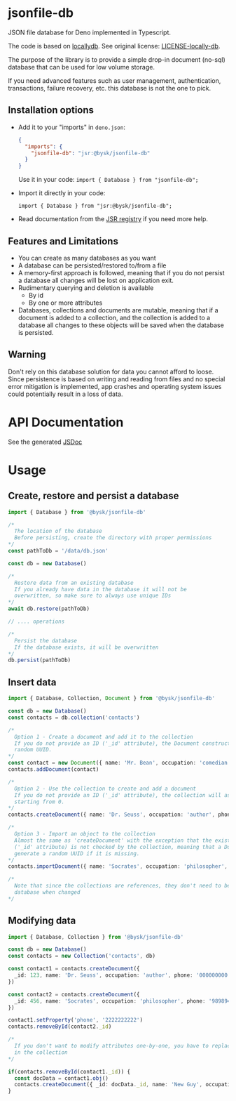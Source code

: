 # jsonfile-db

JSON file database for Deno implemented in Typescript.

The code is based on [locallydb](https://github.com/btwael/locallydb). See original license: [LICENSE-locally-db](https://github.com/Byskov-Soft/jsonfile-db/blob/main/misc/LICENSE-locally-db).

The purpose of the library is to provide a simple drop-in document (no-sql) database that can be used for low volume storage.

If you need advanced features such as user management, authentication, transactions, failure recovery, etc. this database is not the one to pick.

## Installation options

- Add it to your "imports" in `deno.json`:

  ```json
  {
    "imports": {
      "jsonfile-db": "jsr:@bysk/jsonfile-db"
    }
  }
  ```

  Use it in your code: `import { Database } from "jsonfile-db";`


- Import it directly in your code:

  `import { Database } from "jsr:@bysk/jsonfile-db";`

- Read documentation from the [JSR registry](https://jsr.io/@bysk/jsonfile-db@0.1.1) if you need more help.

## Features and Limitations

- You can create as many databases as you want
- A database can be persisted/restored to/from a file
- A memory-first approach is followed, meaning that if you do not persist a database all changes will be lost on application exit.
- Rudimentary querying and deletion is available
  - By id
  - By one or more attributes
- Databases, collections and documents are mutable, meaning that if a document is added to a collection, and the collection is added to a database all changes to these objects will be saved when the database is persisted.

## Warning

Don't rely on this database solution for data you cannot afford to loose. Since persistence is based on writing and reading from files and no special error mitigation is implemented, app crashes and operating system issues could potentially result in a loss of data.

# API Documentation

See the generated [JSDoc](./docs/index.html)

# Usage

## Create, restore and persist a database

```ts
import { Database } from '@bysk/jsonfile-db'

/*
  The location of the database
  Before persisting, create the directory with proper permissions
*/
const pathToDb = '/data/db.json'

const db = new Database()

/*
  Restore data from an existing database
  If you already have data in the database it will not be
  overwritten, so make sure to always use unique IDs
*/
await db.restore(pathToDb)

// .... operations

/*
  Persist the database
  If the database exists, it will be overwritten
*/
db.persist(pathToDb)
```

## Insert data

```ts
import { Database, Collection, Document } from '@bysk/jsonfile-db'

const db = new Database()
const contacts = db.collection('contacts')

/*
  Option 1 - Create a document and add it to the collection
  If you do not provide an ID ('_id' attribute), the Document constructor will generate a
  random UUID.
*/
const contact = new Document({ name: 'Mr. Bean', occupation: 'comedian', phone: '111222333' })
contacts.addDocument(contact)

/*
  Option 2 - Use the collection to create and add a document
  If you do not provide an ID ('_id' attribute), the collection will assign a running number
  starting from 0.
*/
contacts.createDocument({ name: 'Dr. Seuss', occupation: 'author', phone: '00000000000' })

/*
  Option 3 - Import an object to the collection
  Almost the same as 'createDocument' with the exception that the existance of an ID
  ('_id' attribute) is not checked by the collection, meaning that a Document constructor will
  generate a random UUID if it is missing.
*/
contacts.importDocument({ name: 'Socrates', occupation: 'philosopher', phone: '9898946464' })

/*
  Note that since the collections are references, they don't need to be re-inserted to the
  database when changed
*/

```

## Modifying data

```ts
import { Database, Collection } from '@bysk/jsonfile-db'

const db = new Database()
const contacts = new Collection('contacts', db)

const contact1 = contacts.createDocument({
  _id: 123, name: 'Dr. Seuss', occupation: 'author', phone: '000000000'
})

const contact2 = contacts.createDocument({
  _id: 456, name: 'Socrates', occupation: 'philosopher', phone: '9898946464'
})

contact1.setProperty('phone', '2222222222')
contacts.removeById(contact2._id)

/*
  If you don't want to modify attributes one-by-one, you have to replace the document
  in the collection
*/

if(contacts.removeById(contact1._id)) {
  const docData = contact1.obj()
  contacts.createDocument({ _id: docData._id, name: 'New Guy', occupation: 'Unemployed', phone: '9999999' })
}
```
